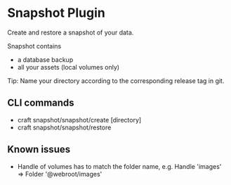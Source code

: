 # Snapshot Plugin

Create and restore a snapshot of your data.

Snapshot contains 
* a database backup
* all your assets (local volumes only)

Tip: Name your directory according to the corresponding
release tag in git.

## CLI commands

* craft snapshot/snapshot/create [directory]
* craft snapshot/snapshot/restore <directory>

## Known issues

* Handle of volumes has to match the folder name,
e.g. Handle 'images' => Folder '@webroot/images'
